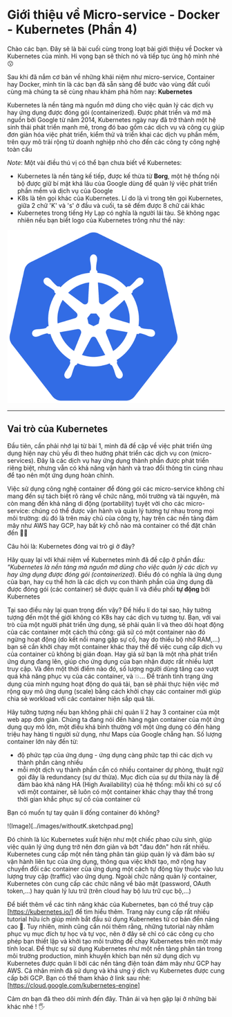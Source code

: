 # Giới thiệu về Micro-service - Docker - Kubernetes (Phần 4)

Chào các bạn. Đây sẽ là bài cuối cùng trong loạt bài giới thiệu về Docker và Kubernetes của mình. Hi vọng bạn sẽ thích nó và tiếp tục ủng hộ mình nhé :kissing:

Sau khi đã nắm cơ bản về những khái niệm như micro-service, Container hay Docker, mình tin là các bạn đã sẵn sàng để bước vào vùng đất cuối cùng mà chúng ta sẽ cùng nhau khám phá hôm nay: **Kubernetes**

Kubernetes là nền tảng mà nguồn mở dùng cho việc quản lý các dịch vụ hay ứng dụng được đóng gói (containerized). Được phát triển và mở mã nguồn bởi Google từ năm 2014, Kubernetes ngày nay đã trở thành một hệ sinh thái phát triển mạnh mẽ, trong đó bao gồm các dịch vụ và công cụ giúp đơn giản hóa việc phát triển, kiểm thử và triển khai các dịch vụ phần mềm, trên quy mô trải rộng từ doanh nghiệp nhỏ cho đến các công ty công nghệ toàn cầu

*Note*: Một vài điều thú vị có thể bạn chưa biết về Kubernetes:
- Kubernetes là nền tảng kế tiếp, được kế thừa từ **Borg**, một hệ thống nội bộ được giữ bí mật khá lâu của Google dùng để quản lý việc phát triển phần mềm và dịch vụ của Google
- K8s là tên gọi khác của Kubernetes. Lí do là vì trong tên gọi Kubernetes, giữa 2 chữ 'K' và 's' ở đầu và cuối, ta sẽ đếm được 8 chữ cái khác
- Kubernetes trong tiếng Hy Lạp có nghĩa là người lái tàu. Sẽ không ngạc nhiên nếu bạn biết logo của Kubernetes trông như thế này:

<img src="../images/1200px-Kubernetes_logo_without_workmark.png" alt="kubernetes-logo" width="400" height='400' />

************************************************************************************************************

## Vai trò của Kubernetes

Đầu tiên, cần phải nhớ lại từ bài 1, mình đã đề cập về việc phát triển ứng dụng hiện nay chủ yếu đi theo hướng phát triển các dịch vụ con (micro-services). Đây là các dịch vụ hay ứng dụng thành phần được phát triển riêng biệt, nhưng vẫn có khả năng vận hành và trao đổi thông tin cùng nhau để tạo nên một ứng dụng hoàn chỉnh. 

Việc sử dụng công nghệ container để đóng gói các micro-service không chỉ mang đến sự tách biệt rõ ràng về chức năng, môi trường và tài nguyên, mà còn mang đến khả năng di động (portability) tuyệt vời cho các micro-service: chúng có thể được vận hành và quản lý tương tự nhau trong mọi môi trường: dù đó là trên máy chủ của công ty, hay trên các nền tảng đám mây như AWS hay GCP, hay bất kỳ chỗ nào mà container có thể đặt chân đến :man_astronaut:

Câu hỏi là: Kubernetes đóng vai trò gì ở đây?

Hãy quay lại với khái niệm về Kubernetes mình đã đề cập ở phần đầu: *"Kubernetes là nền tảng mà nguồn mở dùng cho việc quản lý các dịch vụ hay ứng dụng được đóng gói (containerized)*. Điều đó có nghĩa là ứng dụng của bạn, hay cụ thể hơn là các dịch vụ con thành phần của ứng dụng đã được đóng gói (các container) sẽ được quản lí và điều phối **tự động** bởi Kubernetes

Tại sao điều này lại quan trọng đến vậy? Để hiểu lí do tại sao, hãy tưởng tượng đến một thế giới không có K8s hay các dịch vụ tương tự. Bạn, với vai trò của một người phát triển ứng dụng, sẽ phải quản lí và theo dõi hoạt động của các container một cách thủ công: giả sử có một container nào đó ngừng hoạt động (do kết nối mạng gặp sự cố, hay do thiếu bộ nhớ RAM,...) bạn sẽ cần khởi chạy một container khác thay thế để việc cung cấp dịch vụ của container cũ không bị gián đoạn. Hay giả sử bạn là một nhà phát triển ứng dụng đang lên, giúp cho ứng dụng của bạn nhận được rất nhiều lượt truy cập. Và đến một thời điểm nào đó,  số lượng người dùng tăng cao vượt quá khả năng phục vụ của các container, và :collision:... Để tránh tình trạng ứng dụng của mình ngưng hoạt động do quá tải, bạn sẽ phải thực hiện việc mở rộng quy mô ứng dụng (scale) bằng cách khởi chạy các container mới giúp chia sẻ workload với các container hiện sắp quá tải.

Hãy tưởng tượng nếu bạn không phải chỉ quản lí 2 hay 3 container của một web app đơn giản. Chúng ta đang nói đến hàng ngàn container của một ứng dụng quy mô lớn, một điều khá bình thường với một ứng dụng có đến hàng triệu hay hàng tỉ người sử dụng, như Maps của Google chẳng hạn. Số lượng container lớn này đến từ:
- độ phức tạp của ứng dụng - ứng dụng càng phức tạp thì các dịch vụ thành phần càng nhiều
- mỗi một dịch vụ thành phần cần có nhiều container dự phòng, thuật ngữ gọi đây là redundancy (sự dư thừa). Mục đích của sự dư thừa này là để đảm bảo khả năng HA (High Availability) của hệ thống: mỗi khi có sự cố với một container, sẽ luôn có một container khác chạy thay thế trong thời gian khắc phục sự cố của container cũ

Bạn có muốn tự tay quản lí đống container đó không? 

!(Image)[../images/withoutK.sketchpad.png]

Đó chính là lúc Kubernetes xuất hiện như một chiếc phao cứu sinh, giúp việc quản lý ứng dụng trở nên đơn giản và bớt "đau đớn" hơn rất nhiều. Kubernetes cung cấp một nền tảng phân tán giúp quản lý và đảm bảo sự vận hành liên tục của ứng dụng, thông qua việc khởi tạo, mở rộng hay chuyển đổi các container của ứng dụng một cách tự động tùy thuộc vào lưu lượng truy cập (traffic) vào ứng dụng. Ngoài chức năng quản lý container, Kubernetes còn cung cấp các chức năng về bảo mật (password, OAuth token,...) hay quản lý lưu trữ (trên cloud hay bộ lưu trữ cục bộ,...)

Để biết thêm về các tính năng khác của Kubernetes, bạn có thể truy cập [https://kubernetes.io/] để tìm hiểu thêm. Trang này cung cấp rất nhiều tutorial hữu ích giúp mình bắt đầu sử dụng Kubernetes từ cơ bản đến nâng cao :100:. Tuy nhiên, mình cũng cần nói thêm rằng, những tutorial này nhằm phục vụ mục đích tự học và tự vọc, nên ở đây sẽ chỉ có các công cụ cho phép bạn thiết lập và khởi tạo môi trường để chạy Kubernetes trên một máy tính local. Để thực sự sử dụng Kubernetes như một nền tảng phân tán trong môi trường production, mình khuyến khích bạn nên sử dụng dịch vụ Kubernetes được quản lí bởi các nền tảng điện toán đám mây như GCP hay AWS. Cá nhân mình đã sử dụng và khá ưng ý dịch vụ Kubernetes được cung cấp bởi GCP. Bạn có thể tham khảo ở link sau nhé: [https://cloud.google.com/kubernetes-engine]

Cảm ơn bạn đã theo dõi mình đến đây. Thân ái và hẹn gặp lại ở những bài khác nhé ! :raised_hand_with_fingers_splayed:
